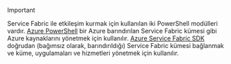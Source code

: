 > [!IMPORTANT]
> Service Fabric ile etkileşim kurmak için kullanılan iki PowerShell modülleri vardır. [Azure PowerShell](/powershell/azure/install-azurerm-ps?view=azurermps-4.4.0) bir Azure barındırılan Service Fabric kümesi gibi Azure kaynaklarını yönetmek için kullanılır. [Azure Service Fabric SDK](../articles/service-fabric/service-fabric-get-started.md) doğrudan (bağımsız olarak, barındırıldığı) Service Fabric kümesi bağlanmak ve küme, uygulamaları ve hizmetleri yönetmek için kullanılır. 